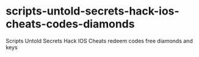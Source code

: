 # scripts-untold-secrets-hack-ios-cheats-codes-diamonds
Scripts Untold Secrets Hack IOS Cheats redeem codes free diamonds and keys
